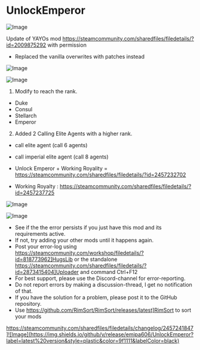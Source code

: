 # UnlockEmperor

![Image](https://i.imgur.com/buuPQel.png)

Update of YAYOs mod
https://steamcommunity.com/sharedfiles/filedetails/?id=2009875292
with permission

- Replaced the vanilla overwrites with patches instead

![Image](https://i.imgur.com/pufA0kM.png)

	
![Image](https://i.imgur.com/Z4GOv8H.png)

1. Modify to reach the rank.

- Duke
- Consul
- Stellarch
- Emperor


2. Added 2 Calling Elite Agents with a higher rank.

- call elite agent (call 6 agents)
- call imperial elite agent (call 8 agents)


- Unlock Emperor + Working Royality = https://steamcommunity.com/sharedfiles/filedetails/?id=2457232702
- Working Royalty : https://steamcommunity.com/sharedfiles/filedetails/?id=2457237725



![Image](https://i.imgur.com/p7Fv1Z6.gif)


![Image](https://i.imgur.com/PwoNOj4.png)



-  See if the the error persists if you just have this mod and its requirements active.
-  If not, try adding your other mods until it happens again.
-  Post your error-log using https://steamcommunity.com/workshop/filedetails/?id=818773962]HugsLib or the standalone https://steamcommunity.com/sharedfiles/filedetails/?id=2873415404]Uploader and command Ctrl+F12
-  For best support, please use the Discord-channel for error-reporting.
-  Do not report errors by making a discussion-thread, I get no notification of that.
-  If you have the solution for a problem, please post it to the GitHub repository.
-  Use https://github.com/RimSort/RimSort/releases/latest]RimSort to sort your mods



https://steamcommunity.com/sharedfiles/filedetails/changelog/2457241847]![Image](https://img.shields.io/github/v/release/emipa606/UnlockEmperor?label=latest%20version&style=plastic&color=9f1111&labelColor=black)


